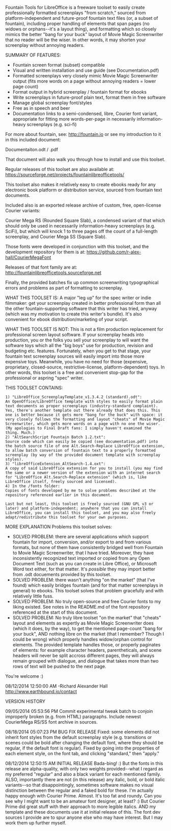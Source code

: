 Fountain Tools for LibreOffice is a freeware toolset to easily create professionally formatted screenplays "from scratch," sourced from platform-independent and future-proof fountain text files (or, a subset of fountain), including proper handling of elements that span pages (no widows or orphans--it's a layout thing), and formatting which so closely mimics the better "bang for your buck" layout of Movie Magic Screenwriter that no reader will be the wiser. In other words, it may shorten your screenplay without annoying readers.

SUMMARY OF FEATURES:
* Fountain screen format (subset) compatible
* Visual and written installation and use guide (see Documentation.pdf)
* Formatted screenplays very closely mimic Movie Magic Screenwriter output (fits more words on a page without annoying readers = lower page count)
* Format output in hybrid screenplay / fountain format for ebooks
* Write screenplays in future-proof plain text, format them in free software
* Manage global screenplay font/styles
* Free as in speech and beer
* Documentation links to a semi-condensed, libre, Courier font variant, appropriate for fitting more words-per-page in necessarily information-heavy screenplays (e.g. sci-fi)

For more about fountain, see: http://fountain.io or see my introduction to it in this included document:

Documentaiton.odt / .pdf

That document will also walk you through how to install and use this toolset.

Regular releases of this toolset are also available at:
https://sourceforge.net/projects/fountainlibreofficetools/

This toolset also makes it relatively easy to create ebooks ready for any electronic book platform or distribution service, sourced from fountain text documents.

Included also is an exported release archive of custom, free, open-license Courier variants:

Courier Mega RS (Rounded Square Slab), a condensed variant of that which should only be used in necessarily information-heavy screenplays (e.g. SciFi), but which will knock 1 to three pages off the count of a full-length screenplay, and Courier Mega SS (Square Slab).

Those fonts were developed in conjunction with this toolset, and the development repository for them is at:
https://github.com/r-alex-hall/CourierMegaFont

Releases of that font family are at:
http://fountainlibreofficetools.sourceforge.net

Finally, the provided batches fix up common screenwriting typographical errors and problems as part of formatting to screenplay.

WHAT THIS TOOLSET IS:
A major "leg up" for the spec writer or indie filmmaker: get your screenplay created in better professional form than all the other fountain-supporting software that this writer has tried, anyway (which was my motivation to create this writer's bundle). It's also convenient for ebook distribution/marketing of your script.

WHAT THIS TOOLSET IS NOT:
This is not a film production replacement for professional screen layout software. If your screenplay heads into production, you or the folks you sell your screenplay to will want the software toys which all the "big boys" use for production, revision and budgeting etc. features. Fortunately, when you get to that stage, your fountain text screenplay sources will easily import into those more expensive toys. Meanwhile, you have no need for those (expensive, proprietary, closed-source, restrictive-license, platform-dependent) toys. In other words, this toolset is a free and convenient stop-gap for the professional or aspring "spec" writer.

THIS TOOLSET CONTAINS:

	1) "LibreOffice_ScreenplayTemplate_v1.3.4.2 (standard).odt":
	An OpenOffice/LibreOffice template with styles to easily format plain text documents as proper screenplays (industry-standard complaint). Yes, there's another template out there already that does this. This one is better because it gets more "bang for the buck" with space: it very closely follows the formatting and layout "cheats" of Movie Magic Screenwriter, which gets more words on a page with no one the wiser. (My apologies to Final Draft fans: I simply haven't examined the thing. Much.)
	2) "AltSearchScript Fountain Batch 1.2.txt":
	Source code which can easily be copied (see documentation.pdf) into the batch source file of one Alt.Search-Replace LibreOffice extension, to allow batch conversion of fountain text to a properly formatted screenplay (by way of the provided document template with screenplay styles).
	3) "libreOfficeExtension_AltSearch-1.4.oxt":
	A copy of said LibreOffice extension for you to install (you may find the same or a newer version of the extension with an internet search for "LibreOffice Alt.Search-Replace extension" (which is, like LibreOffice itself, freely sourced and licensed).
	4) In the /fonts folder:
	Copies of fonts developed by me to solve problems described at the repository referenced earlier in this document.

	Last but not least, this toolset is freely sourced (GNU GPL v3 or later) and platform-independent; anywhere that you can install LibreOffice, you can install this toolset, and you may also freely adapt/redistribute this toolset for your own purposes.

MORE EXPLANATION
Problems this toolset solves:

* SOLVED PROBLEM: there are several applications which support fountain for import, conversion, and/or export to and from various formats, but none of them have consistently bridged well from Fountain to Movie Magic Screenwriter, that I have tried. Moreover, they have inconsistently recognized text imported or copied from any Open Document Text (such as you can create in Libre Office), or Microsoft Word text either, for that matter. It's *possible* they may import better from .odt docuements provided by this toolset.
* SOLVED PROBLEM: there wasn't anything "on the market" (that I've found) which easily bridges fountain (and for that matter screenplays in general) to ebooks. This toolset solves that problem gracefully and with relatively little fuss.
* SOLVED PROBLEM: No truly open-source and free Courier fonts to my liking existed. See notes in the README.md of the font repository referenced at the start of this document.
* SOLVED PROBLEM: No truly libre toolset "on the market" that "cheats" layout and elements as expertly as Movie Magic Screenwriter does (which it does, by the way), to get the mentioned page-count "bang for your buck", AND nothing libre on the market (that I remember? Though I could be wrong) which properly handles widow/orphan control for elements. The provided template handles those, or properly paginates of elements: for example character headers, parentheticals, and scene headers will never be split accross different pages, they will always remain grouped with dialogue, and dialogue that takes more than two rows of text will be pushed to the next page.

You're welcome :)

08/12/2014 12:50:00 AM -Richard Alexander Hall
http://www.earthbound.io/contact


VERSION HISTORY

09/05/2014 05:53:56 PM
Commit experimental tweak batch to conjoin improperly broken (e.g. from HTML) paragraphs. Include newest CourierMega RS/SS font archive in sources.

08/18/2014 05:07:23 PM BUG FIX RELEASE
Fixed: some elements did not inherit font styles from the default screenplay style (e.g. transitions or scenes could be bold after changing the default font, where they should be regular, if the default font is regular). Fixed by going into the properties of each element style, on the font tab, and clicking "standard," then "apply."

08/12/2014 12:50:15 AM INITIAL RELEASE
Bada-bing! :) But the fonts in this release are alpha-quality, with only two weights provided--what I regard as my preferred "regular" and also a black variant for each mentioned family. ALSO, importantly there are not (in this release) any italic, bold, or bold italic variants--so that disappointingly, sometimes software makes no visual distinction between the regular and a faked bold for these. I'm actually happy enough with Courier Prime. Almost. It's too fat and roundy. Can you see why I might want to be an amateur font designer, at least? :) But Courier Prime did great stuff with their approach to more legible italics. AND my template and these documents use it at initial release of this. The font dev sources I provide are to spur anyone else who may have interest. But I may work them up further myself.